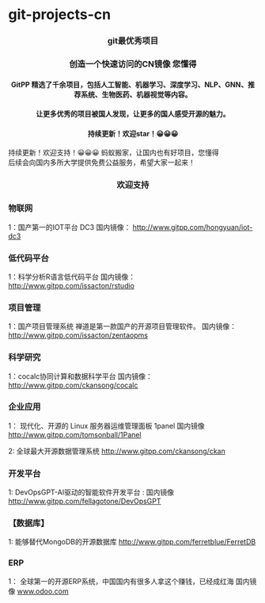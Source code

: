 # git-projects-cn
<h3 align="center">git最优秀项目</h3>

<h3 align="center">创造一个快速访问的CN镜像 您懂得</h3>
 
<h4 align="center">GitPP 精选了千余项目，包括人工智能、机器学习、深度学习、NLP、GNN、推荐系统、生物医药、机器视觉等内容。</h4>
<h4 align="center">让更多优秀的项目被国人发现，让更多的国人感受开源的魅力。</h4>
<h4 align="center">持续更新！欢迎star！😀😀😀</h4>


持续更新！欢迎支持！😀😀😀 蚂蚁搬家，让国内也有好项目，您懂得<br>
后续会向国内多所大学提供免费公益服务，希望大家一起来！

<h3 align="center">欢迎支持</h3>

<h3>物联网</h3>

1：国产第一的IOT平台 DC3    国内镜像：  http://www.gitpp.com/hongyuan/iot-dc3

<h3>低代码平台</h3>

1：科学分析R语言低代码平台   国内镜像： http://www.gitpp.com/issacton/rstudio

<h3>项目管理</h3>

1：国产项目管理系统 禅道是第一款国产的开源项目管理软件。 国内镜像：http://www.gitpp.com/issacton/zentaopms


<h3>科学研究</h3>


1：cocalc协同计算和数据科学平台 国内镜像： http://www.gitpp.com/ckansong/cocalc 


<h3>企业应用</h3>

1： 现代化、开源的 Linux 服务器运维管理面板  1panel 国内镜像  http://www.gitpp.com/tomsonball/1Panel   

2:  全球最大开源数据管理系统    http://www.gitpp.com/ckansong/ckan



<h3>开发平台</h3>

1: DevOpsGPT-AI驱动的智能软件开发平台 :   国内镜像 http://www.gitpp.com/fellagotone/DevOpsGPT



<h3>【数据库】</h3>

1: 能够替代MongoDB的开源数据库  http://www.gitpp.com/ferretblue/FerretDB


<h3> ERP </h3>

1： 全球第一的开源ERP系统，中国国内有很多人拿这个赚钱，已经成红海   国内镜像  www.odoo.com

